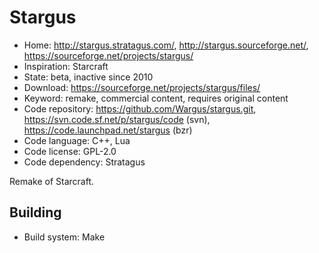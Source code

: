 # Stargus

- Home: http://stargus.stratagus.com/, http://stargus.sourceforge.net/, https://sourceforge.net/projects/stargus/
- Inspiration: Starcraft
- State: beta, inactive since 2010
- Download: https://sourceforge.net/projects/stargus/files/
- Keyword: remake, commercial content, requires original content
- Code repository: https://github.com/Wargus/stargus.git, https://svn.code.sf.net/p/stargus/code (svn), https://code.launchpad.net/stargus (bzr)
- Code language: C++, Lua
- Code license: GPL-2.0
- Code dependency: Stratagus

Remake of Starcraft.

## Building

- Build system: Make
